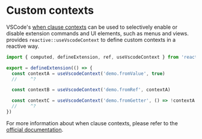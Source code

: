 # Custom contexts

VSCode's [when clause contexts](https://code.visualstudio.com/api/references/when-clause-contexts) can be used to selectively enable or disable extension commands and UI elements, such as menus and views. <ReactiveVscode /> provides `reactive::useVscodeContext` to define custom contexts in a reactive way.

```ts
import { computed, defineExtension, ref, useVscodeContext } from 'reactive-vscode'

export = defineExtension(() => {
  const contextA = useVscodeContext('demo.fromValue', true)
  //     ^?

  const contextB = useVscodeContext('demo.fromRef', contextA)

  const contextC = useVscodeContext('demo.fromGetter', () => !contextA.value)
  //     ^?
})
```

For more information about when clause contexts, please refer to the [official documentation](https://code.visualstudio.com/api/references/when-clause-contexts).
